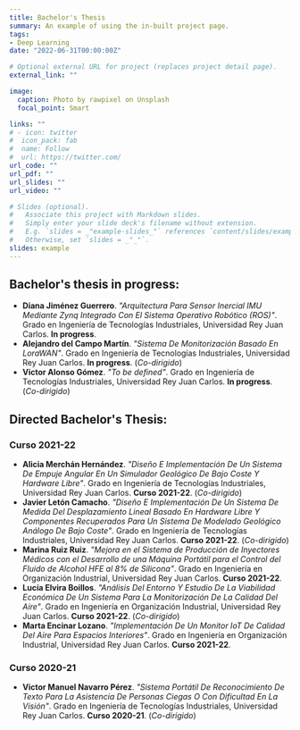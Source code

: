 ```yaml
---
title: Bachelor's Thesis
summary: An example of using the in-built project page.
tags:
- Deep Learning
date: "2022-06-31T00:00:00Z"

# Optional external URL for project (replaces project detail page).
external_link: ""

image:
  caption: Photo by rawpixel on Unsplash
  focal_point: Smart

links: ""
# - icon: twitter
#  icon_pack: fab
#  name: Follow
#  url: https://twitter.com/
url_code: ""
url_pdf: ""
url_slides: ""
url_video: ""

# Slides (optional).
#   Associate this project with Markdown slides.
#   Simply enter your slide deck's filename without extension.
#   E.g. `slides = _"example-slides_"` references `content/slides/example-slides.md`.
#   Otherwise, set `slides = _"_"`.
slides: example
---
```


## Bachelor's thesis in progress:

* **Diana Jiménez Guerrero**. _"Arquitectura Para Sensor Inercial IMU Mediante Zynq Integrado Con El Sistema Operativo Robótico (ROS)"_. Grado en Ingeniería de Tecnologías Industriales, Universidad Rey Juan Carlos. **In progress**.
* **Alejandro del Campo Martín**. _"Sistema De Monitorización Basado En LoraWAN"_. Grado en Ingeniería de Tecnologías Industriales, Universidad Rey Juan Carlos. **In progress**. (_Co-dirigido_)
* **Victor Alonso Gómez**. _"To be defined"_. Grado en Ingeniería de Tecnologías Industriales, Universidad Rey Juan Carlos. **In progress**. (_Co-dirigido_)


## Directed Bachelor's Thesis:

### Curso 2021-22
* **Alicia Merchán Hernández**. _"Diseño E Implementación De Un Sistema De Empuje Angular En Un Simulador Geológico De Bajo Coste Y Hardware Libre"_. Grado en Ingeniería de Tecnologías Industriales, Universidad Rey Juan Carlos. **Curso 2021-22**. (_Co-dirigido_)
* **Javier Letón Camacho**. _"Diseño E Implementación De Un Sistema De Medida Del Desplazamiento Lineal Basado En Hardware Libre Y Componentes Recuperados Para Un Sistema De Modelado Geológico Análogo De Bajo Coste"_. Grado en Ingeniería de Tecnologías Industriales, Universidad Rey Juan Carlos. **Curso 2021-22**. (_Co-dirigido_)
* **Marina Ruiz Ruiz**. _"Mejora en el Sistema de Producción de Inyectores Médicos con el Desarrollo de una Máquina Portátil para el Control del Fluido de Alcohol HFE al 8% de Silicona"_. Grado en Ingeniería en Organización Industrial, Universidad Rey Juan Carlos. **Curso 2021-22**.
* **Lucía Elvira Boillos**. _"Análisis Del Entorno Y Estudio De La Viabilidad Económica De Un Sistema Para La Monitorización De La Calidad Del Aire"_. Grado en Ingeniería en Organización Industrial, Universidad Rey Juan Carlos. **Curso 2021-22**. (_Co-dirigido_)
* **Marta Encinar Lozano**. _"Implementación De Un Monitor IoT De Calidad Del Aire Para Espacios Interiores"_. Grado en Ingeniería en Organización Industrial, Universidad Rey Juan Carlos. **Curso 2021-22**.

### Curso 2020-21
* **Victor Manuel Navarro Pérez**. _"Sistema Portátil De Reconocimiento De Texto Para La Asistencia De Personas Ciegas O Con Dificultad En La Visión"_. Grado en Ingeniería de Tecnologías Industriales, Universidad Rey Juan Carlos. **Curso 2020-21**. (_Co-dirigido_)